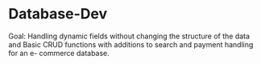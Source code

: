 # Database-Dev
Goal: Handling dynamic fields without changing the structure of the data and Basic CRUD functions with additions to search and payment handling for an e- commerce database.
